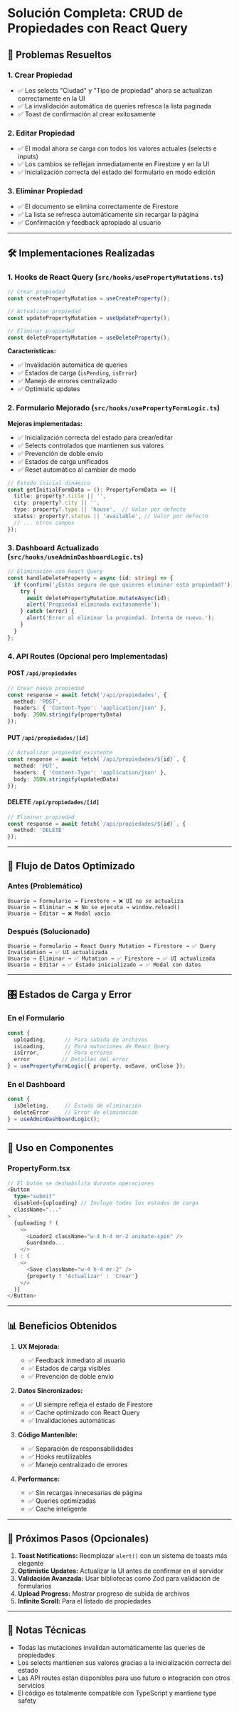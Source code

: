 # Solución Completa: CRUD de Propiedades con React Query

## 🎯 Problemas Resueltos

### 1. **Crear Propiedad**
- ✅ Los selects "Ciudad" y "Tipo de propiedad" ahora se actualizan correctamente en la UI
- ✅ La invalidación automática de queries refresca la lista paginada
- ✅ Toast de confirmación al crear exitosamente

### 2. **Editar Propiedad**
- ✅ El modal ahora se carga con todos los valores actuales (selects e inputs)
- ✅ Los cambios se reflejan inmediatamente en Firestore y en la UI
- ✅ Inicialización correcta del estado del formulario en modo edición

### 3. **Eliminar Propiedad**
- ✅ El documento se elimina correctamente de Firestore
- ✅ La lista se refresca automáticamente sin recargar la página
- ✅ Confirmación y feedback apropiado al usuario

---

## 🛠️ Implementaciones Realizadas

### 1. **Hooks de React Query** (`src/hooks/usePropertyMutations.ts`)

```typescript
// Crear propiedad
const createPropertyMutation = useCreateProperty();

// Actualizar propiedad
const updatePropertyMutation = useUpdateProperty();

// Eliminar propiedad
const deletePropertyMutation = useDeleteProperty();
```

**Características:**
- ✅ Invalidación automática de queries
- ✅ Estados de carga (`isPending`, `isError`)
- ✅ Manejo de errores centralizado
- ✅ Optimistic updates

### 2. **Formulario Mejorado** (`src/hooks/usePropertyFormLogic.ts`)

**Mejoras implementadas:**
- ✅ Inicialización correcta del estado para crear/editar
- ✅ Selects controlados que mantienen sus valores
- ✅ Prevención de doble envío
- ✅ Estados de carga unificados
- ✅ Reset automático al cambiar de modo

```typescript
// Estado inicial dinámico
const getInitialFormData = (): PropertyFormData => ({
  title: property?.title || '',
  city: property?.city || '',
  type: property?.type || 'house',  // Valor por defecto
  status: property?.status || 'available', // Valor por defecto
  // ... otros campos
});
```

### 3. **Dashboard Actualizado** (`src/hooks/useAdminDashboardLogic.ts`)

```typescript
// Eliminación con React Query
const handleDeleteProperty = async (id: string) => {
  if (confirm('¿Estás seguro de que quieres eliminar esta propiedad?')) {
    try {
      await deletePropertyMutation.mutateAsync(id);
      alert('Propiedad eliminada exitosamente');
    } catch (error) {
      alert('Error al eliminar la propiedad. Intenta de nuevo.');
    }
  }
};
```

### 4. **API Routes** (Opcional pero Implementadas)

#### POST `/api/propiedades`
```typescript
// Crear nueva propiedad
const response = await fetch('/api/propiedades', {
  method: 'POST',
  headers: { 'Content-Type': 'application/json' },
  body: JSON.stringify(propertyData)
});
```

#### PUT `/api/propiedades/[id]`
```typescript
// Actualizar propiedad existente
const response = await fetch(`/api/propiedades/${id}`, {
  method: 'PUT',
  headers: { 'Content-Type': 'application/json' },
  body: JSON.stringify(updatedData)
});
```

#### DELETE `/api/propiedades/[id]`
```typescript
// Eliminar propiedad
const response = await fetch(`/api/propiedades/${id}`, {
  method: 'DELETE'
});
```

---

## 🔄 Flujo de Datos Optimizado

### Antes (Problemático)
```
Usuario → Formulario → Firestore → ❌ UI no se actualiza
Usuario → Eliminar → ❌ No se ejecuta → window.reload()
Usuario → Editar → ❌ Modal vacío
```

### Después (Solucionado)
```
Usuario → Formulario → React Query Mutation → Firestore → ✅ Query Invalidation → ✅ UI actualizada
Usuario → Eliminar → ✅ Mutation → ✅ Firestore → ✅ UI actualizada
Usuario → Editar → ✅ Estado inicializado → ✅ Modal con datos
```

---

## 🎛️ Estados de Carga y Error

### En el Formulario
```typescript
const {
  uploading,      // Para subida de archivos
  isLoading,      // Para mutaciones de React Query
  isError,        // Para errores
  error          // Detalles del error
} = usePropertyFormLogic({ property, onSave, onClose });
```

### En el Dashboard
```typescript
const {
  isDeleting,     // Estado de eliminación
  deleteError     // Error de eliminación
} = useAdminDashboardLogic();
```

---

## 🔧 Uso en Componentes

### PropertyForm.tsx
```typescript
// El botón se deshabilita durante operaciones
<Button
  type="submit"
  disabled={uploading} // Incluye todos los estados de carga
  className="..."
>
  {uploading ? (
    <>
      <Loader2 className="w-4 h-4 mr-2 animate-spin" />
      Guardando...
    </>
  ) : (
    <>
      <Save className="w-4 h-4 mr-2" />
      {property ? 'Actualizar' : 'Crear'}
    </>
  )}
</Button>
```

---

## 📊 Beneficios Obtenidos

1. **UX Mejorada:**
   - ✅ Feedback inmediato al usuario
   - ✅ Estados de carga visibles
   - ✅ Prevención de doble envío

2. **Datos Sincronizados:**
   - ✅ UI siempre refleja el estado de Firestore
   - ✅ Cache optimizado con React Query
   - ✅ Invalidaciones automáticas

3. **Código Mantenible:**
   - ✅ Separación de responsabilidades
   - ✅ Hooks reutilizables
   - ✅ Manejo centralizado de errores

4. **Performance:**
   - ✅ Sin recargas innecesarias de página
   - ✅ Queries optimizadas
   - ✅ Cache inteligente

---

## 🚀 Próximos Pasos (Opcionales)

1. **Toast Notifications:** Reemplazar `alert()` con un sistema de toasts más elegante
2. **Optimistic Updates:** Actualizar la UI antes de confirmar en el servidor
3. **Validación Avanzada:** Usar bibliotecas como Zod para validación de formularios
4. **Upload Progress:** Mostrar progreso de subida de archivos
5. **Infinite Scroll:** Para el listado de propiedades

---

## 📝 Notas Técnicas

- Todas las mutaciones invalidan automáticamente las queries de propiedades
- Los selects mantienen sus valores gracias a la inicialización correcta del estado
- Las API routes están disponibles para uso futuro o integración con otros servicios
- El código es totalmente compatible con TypeScript y mantiene type safety 